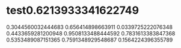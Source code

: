 # test0.6213933341622749
0.3044560032444683
0.656414898663911
0.0339725222076348
0.4433659281200948
0.9508133488444592
0.7831613383847368
0.5353489087151365
0.7591348929548687
0.1564224396355789
